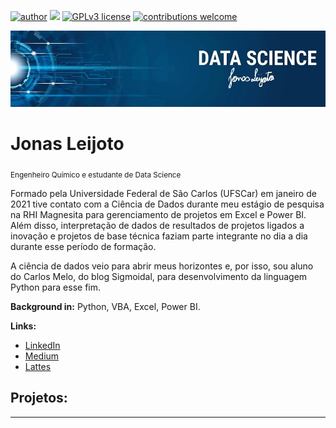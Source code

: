 [![author](https://img.shields.io/badge/author-carlosfab-red.svg)](https://www.linkedin.com/in/carlosfab) [![](https://img.shields.io/badge/python-3.7+-blue.svg)](https://www.python.org/downloads/release/python-365/) [![GPLv3 license](https://img.shields.io/badge/License-GPLv3-blue.svg)](http://perso.crans.org/besson/LICENSE.html) [![contributions welcome](https://img.shields.io/badge/contributions-welcome-brightgreen.svg?style=flat)](https://github.com/carlosfab/data_science/issues)

<p align="center">
  <img src="Banner Jonas Leijoto.jpeg" >
</p>

# Jonas Leijoto
<sub>Engenheiro Químico e estudante de Data Science</sub>

Formado pela Universidade Federal de São Carlos (UFSCar) em janeiro de 2021 tive contato com a Ciência de Dados durante meu estágio de pesquisa na RHI Magnesita para gerenciamento de projetos em Excel e Power BI. Além disso, interpretação de dados de resultados de projetos ligados a inovação e projetos de base técnica faziam parte integrante no dia a dia durante esse período de formação.

A ciência de dados veio para abrir meus horizontes e, por isso, sou aluno do Carlos Melo, do blog Sigmoidal, para desenvolvimento da linguagem Python para esse fim.

**Background in:** Python, VBA, Excel, Power BI.

**Links:**
* [LinkedIn](https://www.linkedin.com/in/jonasleijoto/)
* [Medium](https://medium.com/@leijoto.jonas)
* [Lattes](http://lattes.cnpq.br/9302847012978372)


## Projetos:


---
